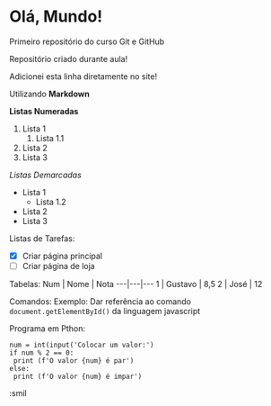 # Olá, Mundo!
 Primeiro repositório do curso Git e GitHub
 
 Repositório criado durante aula!
 
 Adicionei esta linha diretamente no site!

Utilizando **Markdown**

**Listas Numeradas**
1. Lista 1
   1. Lista 1.1
3. Lista 2
4. Lista 3

*Listas Demarcadas*
* Lista 1
   * Lista 1.2 
* Lista 2
* Lista 3 

Listas de Tarefas:
- [x] Criar página principal
- [ ] Criar página de loja

Tabelas:
Num | Nome | Nota
---|---|---
1 | Gustavo | 8,5
2 | José | 12

Comandos:
Exemplo: Dar referência ao comando `document.getElementById()` da linguagem javascript

Programa em Pthon:
```
num = int(input('Colocar um valor:')
if num % 2 == 0:
 print (f'O valor {num} é par')
else:
 print (f'O valor {num} é impar')
```

:smil
